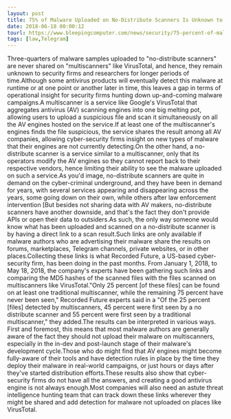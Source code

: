 ```yaml
---
layout: post
title: 75% of Malware Uploaded on No-Distribute Scanners Is Unknown to Researchers
date: 2018-06-18 00:00:12
tourl: https://www.bleepingcomputer.com/news/security/75-percent-of-malware-uploaded-on-no-distribute-scanners-is-unknown-to-researchers/
tags: [law,Telegram]
---
```

Three-quarters of malware samples uploaded to "no-distribute scanners" are never shared on "multiscanners" like VirusTotal, and hence, they remain unknown to security firms and researchers for longer periods of time.Although some antivirus products will eventually detect this malware at runtime or at one point or another later in time, this leaves a gap in terms of operational insight for security firms hunting down up-and-coming malware campaigns.A multiscanner is a service like Google's VirusTotal that aggregates antivirus (AV) scanning engines into one big melting pot, allowing users to upload a suspicious file and scan it simultaneously on all the AV engines hosted on the service.If at least one of the multiscanner's engines finds the file suspicious, the service shares the result among all AV companies, allowing cyber-security firms insight on new types of malware that their engines are not currently detecting.On the other hand, a no-distribute scanner is a service similar to a multiscanner, only that its operators modify the AV engines so they cannot report back to their respective vendors, hence limiting their ability to see the malware uploaded on such a service.As you'd image, no-distribute scanners are quite in demand on the cyber-criminal underground, and they have been in demand for years, with several services appearing and disappearing across the years, some going down on their own, while others after law enforcement intervention [But besides not sharing data with AV makers, no-distribute scanners have another downside, and that's the fact they don't provide APIs or open their data to outsiders.As such, the only way someone would know what has been uploaded and scanned on a no-distribute scanner is by having a direct link to a scan result.Such links are only available if malware authors who are advertising their malware share the results on forums, marketplaces, Telegram channels, private websites, or in other places.Collecting these links is what Recorded Future, a US-based cyber-security firm, has been doing in the past months. From January 1, 2018, to May 18, 2018, the company's experts have been gathering such links and comparing the MD5 hashes of the scanned files with the files scanned on multiscanners like VirusTotal."Only 25 percent [of these files] can be found on at least one traditional multiscanner, while the remaining 75 percent have never been seen," Recorded Future experts said in a "Of the 25 percent [files] detected by multiscanners, 45 percent were first seen by a no distribute scanner and 55 percent were first seen by a traditional multiscanner," they added.The results can be interpreted in various ways. First and foremost, this means that most malware authors are generally aware of the fact they should not upload their malware on multiscanners, especially in the in-dev and post-launch stage of their malware's development cycle.Those who do might find that AV engines might become fully-aware of their tools and have detection rules in place by the time they deploy their malware in real-world campaigns, or just hours or days after they've started distribution efforts.These results also show that cyber-security firms do not have all the answers, and creating a good antivirus engine is not always enough.Most companies will also need an astute threat intelligence hunting team that can track down these links wherever they might be shared and add detection for malware not uploaded on places like VirusTotal.